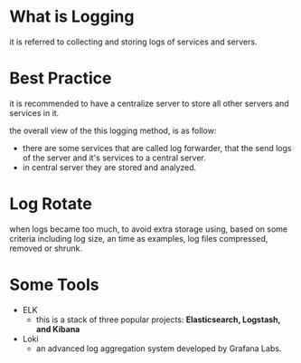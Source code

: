 # What is Logging

it is referred to collecting and storing logs of services and servers.



# Best Practice

it is recommended to have a centralize server to store all other servers and services in it.

the overall view of the this logging method, is as follow:

- there are some services that are called log forwarder, that the send logs of the server and it's services to a central server.
- in central server they are stored and analyzed.



# Log Rotate

when logs became too much, to avoid extra storage using, based on some criteria including log size, an time as examples, log files compressed, removed or shrunk. 



# Some Tools

- ELK
  - this is a stack of three popular projects: **Elasticsearch, Logstash, and Kibana**
- Loki
  -  an advanced log aggregation system developed by Grafana Labs.  